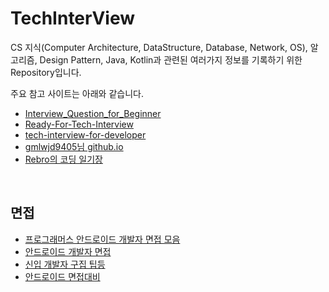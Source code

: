 # TechInterView

CS 지식(Computer Architecture, DataStructure, Database, Network, OS), 알고리즘, Design Pattern, Java, Kotlin과 관련된 여러가지 정보를 기록하기 위한 Repository입니다.

주요 참고 사이트는 아래와 같습니다.

* [Interview_Question_for_Beginner](https://github.com/JaeYeopHan/Interview_Question_for_Beginner)
* [Ready-For-Tech-Interview](https://github.com/WooVictory/Ready-For-Tech-Interview)
* [tech-interview-for-developer](https://github.com/gyoogle/tech-interview-for-developer)
* [gmlwjd9405님 github.io](https://gmlwjd9405.github.io/tags.html#%EB%A9%B4%EC%A0%91)
* [Rebro의 코딩 일기장](https://rebro.kr/category/%EC%9A%B4%EC%98%81%EC%B2%B4%EC%A0%9C%28OS%29)

<br/>

## 면접
* [프로그래머스 안드로이드 개발자 면접 모음](https://programmers.co.kr/posts/tag/Android)
* [안드로이드 개발자 면접](https://class-programming.tistory.com/137)
* [신입 개발자 구집 팁등](https://github.com/jojoldu/junior-recruit-scheduler)
* [안드로이드 면접대비](https://velog.io/@ptm0304/%EC%95%88%EB%93%9C%EB%A1%9C%EC%9D%B4%EB%93%9C)